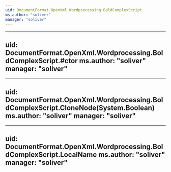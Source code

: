```yaml
---
uid: DocumentFormat.OpenXml.Wordprocessing.BoldComplexScript
ms.author: "soliver"
manager: "soliver"
---
```


---
uid: DocumentFormat.OpenXml.Wordprocessing.BoldComplexScript.#ctor
ms.author: "soliver"
manager: "soliver"
---

---
uid: DocumentFormat.OpenXml.Wordprocessing.BoldComplexScript.CloneNode(System.Boolean)
ms.author: "soliver"
manager: "soliver"
---

---
uid: DocumentFormat.OpenXml.Wordprocessing.BoldComplexScript.LocalName
ms.author: "soliver"
manager: "soliver"
---
